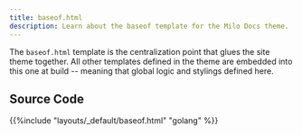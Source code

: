 ```yaml
---
title: baseof.html
description: Learn about the baseof template for the Milo Docs theme.
---
```


The `baseof.html` template is the centralization point that glues the site theme together. All other templates defined in the theme are embedded into this one at build -- meaning that  global logic and stylings defined here.

## Source Code 

{{%include "layouts/_default/baseof.html" "golang" %}}
